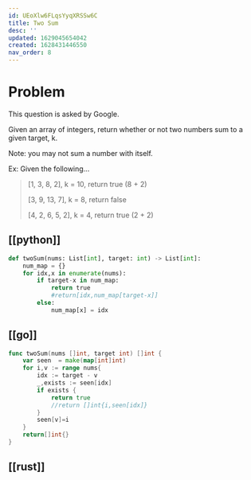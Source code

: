 ```yaml
---
id: UEoXlw6FLqsYyqXRSSw6C
title: Two Sum
desc: ''
updated: 1629045654042
created: 1628431446550
nav_order: 8
---
```


# Problem

This question is asked by Google.

Given an array of integers, return whether or not two numbers sum to a given target, k.

Note: you may not sum a number with itself.

Ex: Given the following...

> [1, 3, 8, 2], k = 10, return true (8 + 2)
>
> [3, 9, 13, 7], k = 8, return false
>
> [4, 2, 6, 5, 2], k = 4, return true (2 + 2)

## [[python]]
```python
def twoSum(nums: List[int], target: int) -> List[int]:
    num_map = {}
    for idx,x in enumerate(nums):
        if target-x in num_map:
            return true
            #return[idx,num_map[target-x]]
        else:
            num_map[x] = idx

```

## [[go]]
```go
func twoSum(nums []int, target int) []int {
    var seen  = make(map[int]int)
    for i,v := range nums{
        idx := target - v
        _,exists := seen[idx]
        if exists {
            return true
            //return []int{i,seen[idx]}
        }
        seen[v]=i
    }
    return[]int{}
}
```

## [[rust]]
